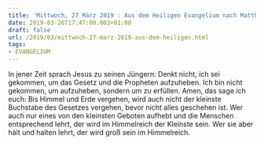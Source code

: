 ```yaml
---
title: 'Mittwoch, 27 März 2019 : Aus dem Heiligen Evangelium nach Matthäus - Mt 5,17-19.'
date: 2019-03-26T17:47:00.003+01:00
draft: false
url: /2019/03/mittwoch-27-marz-2019-aus-dem-heiligen.html
tags: 
- EVANGELIUM
---
```


In jener Zeit sprach Jesus zu seinen Jüngern: Denkt nicht, ich sei gekommen, um das Gesetz und die Propheten aufzuheben. Ich bin nicht gekommen, um aufzuheben, sondern um zu erfüllen. Amen, das sage ich euch: Bis Himmel und Erde vergehen, wird auch nicht der kleinste Buchstabe des Gesetzes vergehen, bevor nicht alles geschehen ist. Wer auch nur eines von den kleinsten Geboten aufhebt und die Menschen entsprechend lehrt, der wird im Himmelreich der Kleinste sein. Wer sie aber hält und halten lehrt, der wird groß sein im Himmelreich.